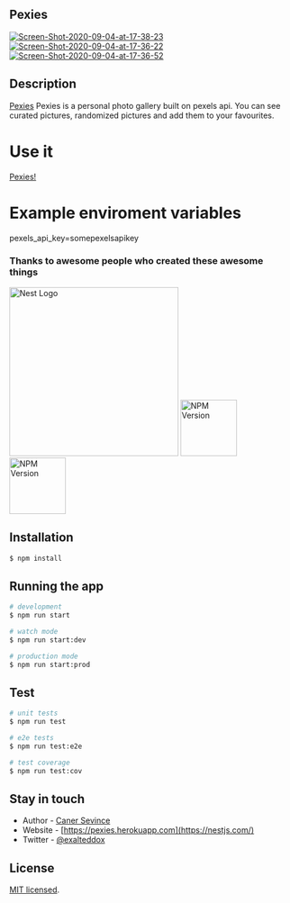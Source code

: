 ## Pexies
<a href="https://ibb.co/59VTKBr"><img src="https://i.ibb.co/dcyBmGP/Screen-Shot-2020-09-04-at-17-38-23.png" alt="Screen-Shot-2020-09-04-at-17-38-23" border="0"></a>
<a width="400" href="https://ibb.co/kmTY7kH"><img src="https://i.ibb.co/g48s2Hj/Screen-Shot-2020-09-04-at-17-36-22.png" alt="Screen-Shot-2020-09-04-at-17-36-22" border="0"></a>
<a width="400" href="https://ibb.co/c3DKZtt"><img src="https://i.ibb.co/Jt5WG22/Screen-Shot-2020-09-04-at-17-36-52.png" alt="Screen-Shot-2020-09-04-at-17-36-52" border="0"></a>
## Description

[Pexies](https://github.com/canersevince/pexies) Pexies is a personal photo gallery built on pexels api. You can see curated pictures, randomized pictures and add them to your favourites.

# Use it
  <p><a href="http://pexies.herokuapp.com/">Pexies!</a></p>
  <p align="center">
  
 
# Example enviroment variables
pexels_api_key=somepexelsapikey

### Thanks to awesome people who created these awesome things
<p>
  <a href="http://nestjs.com/" target="blank"><img src="https://nestjs.com/img/logo_text.svg" width="300" alt="Nest Logo" /></a>
  <a href="https://www.npmjs.com/package/vue"><img width="100" src="https://vuejs.org/images/logo.png" alt="NPM Version" /></a>
  <a href="https://www.pexels.com"><img width="100" src="https://lh3.googleusercontent.com/KtFwMsqVzBBpTFc8vR5SZRCNBvqknlWurnzTRl4J-2kdZhoM04LjklX9Vh8pl-fYfpU" alt="NPM Version" /></a>
</p>

## Installation

```bash
$ npm install
```

## Running the app

```bash
# development
$ npm run start

# watch mode
$ npm run start:dev

# production mode
$ npm run start:prod
```

## Test

```bash
# unit tests
$ npm run test

# e2e tests
$ npm run test:e2e

# test coverage
$ npm run test:cov
```


## Stay in touch

- Author - [Caner Sevince](https://canersevince.com)
- Website - [https://pexies.herokuapp.com](https://nestjs.com/)
- Twitter - [@exalteddox](https://twitter.com/exalteddox)

## License
 [MIT licensed](LICENSE).
